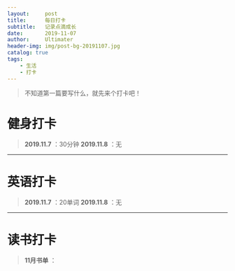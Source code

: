 ```yaml
---
layout:     post
title:      每日打卡
subtitle:   记录点滴成长
date:       2019-11-07
author:     Ultimater
header-img: img/post-bg-20191107.jpg
catalog: true
tags:
    - 生活
    - 打卡
---
```

>不知道第一篇要写什么，就先来个打卡吧！

# 健身打卡
>**2019.11.7** ：30分钟
>**2019.11.8** ：无

***

# 英语打卡
>**2019.11.7** ：20单词
>**2019.11.8** ：无

***

# 读书打卡

>**11月书单** ：
